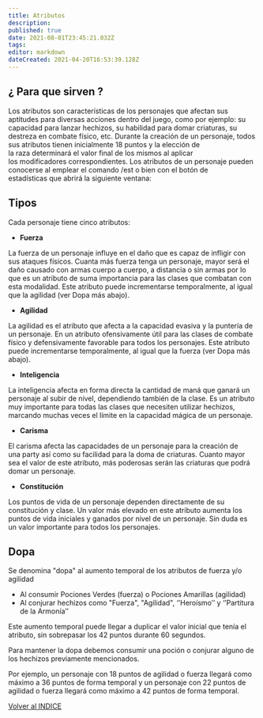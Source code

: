 ```yaml
---
title: Atributos
description: 
published: true
date: 2021-08-01T23:45:21.032Z
tags: 
editor: markdown
dateCreated: 2021-04-20T16:53:39.128Z
---
```


## ¿ Para que sirven ?

Los atributos son características de los personajes que afectan sus aptitudes para diversas acciones dentro del juego, como por ejemplo: su capacidad para lanzar hechizos, su habilidad para domar criaturas, su destreza en combate físico, etc. Durante la creación de un personaje, todos sus atributos tienen inicialmente 18 puntos y la elección de la raza determinará el valor final de los mismos al aplicar los modificadores correspondientes. Los atributos de un personaje pueden conocerse al emplear el comando /est o bien con el botón de estadísticas que abrirá la siguiente ventana:

## Tipos

Cada personaje tiene cinco atributos:

-   **Fuerza**

La fuerza de un personaje influye en el daño que es capaz de infligir con sus ataques físicos. Cuanta más fuerza tenga un personaje, mayor será el daño causado con armas cuerpo a cuerpo, a distancia o sin armas por lo que es un atributo de suma importancia para las clases que combatan con esta modalidad. Este atributo puede incrementarse temporalmente, al igual que la agilidad (ver Dopa más abajo).

-   **Agilidad**

La agilidad es el atributo que afecta a la capacidad evasiva y la puntería de un personaje. En un atributo ofensivamente útil para las clases de combate físico y defensivamente favorable para todos los personajes. Este atributo puede incrementarse temporalmente, al igual que la fuerza (ver Dopa más abajo).

-   **Inteligencia**

La inteligencia afecta en forma directa la cantidad de maná que ganará un personaje al subir de nivel, dependiendo también de la clase. Es un atributo muy importante para todas las clases que necesiten utilizar hechizos, marcando muchas veces el límite en la capacidad mágica de un personaje.

-   **Carisma**

El carisma afecta las capacidades de un personaje para la creación de una party así como su facilidad para la doma de criaturas. Cuanto mayor sea el valor de este atributo, más poderosas serán las criaturas que podrá domar un personaje.

-   **Constitución**

Los puntos de vida de un personaje dependen directamente de su constitución y clase. Un valor más elevado en este atributo aumenta los puntos de vida iniciales y ganados por nivel de un personaje. Sin duda es un valor importante para todos los personajes.

## Dopa

Se denomina "dopa" al aumento temporal de los atributos de fuerza y/o agilidad

-   Al consumir Pociones Verdes (fuerza) o Pociones Amarillas (agilidad)
-   Al conjurar hechizos como "Fuerza", "Agilidad", ‘’Heroísmo’’ y ‘’Partitura de la Armonía’’

Este aumento temporal puede llegar a duplicar el valor inicial que tenía el atributo, sin sobrepasar los 42 puntos durante 60 segundos.

Para mantener la dopa debemos consumir una poción o conjurar alguno de los hechizos previamente mencionados.

Por ejemplo, un personaje con 18 puntos de agilidad o fuerza llegará como máximo a 36 puntos de forma temporal y un personaje con 22 puntos de agilidad o fuerza llegará como máximo a 42 puntos de forma temporal.

[Volver al INDICE](/home)